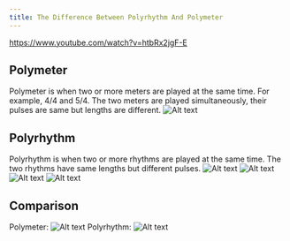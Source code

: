 ```yaml
---
title: The Difference Between Polyrhythm And Polymeter
---
```


https://www.youtube.com/watch?v=htbRx2jgF-E

## Polymeter

Polymeter is when two or more meters are played at the same time. For example, 4/4 and 5/4. The two meters are played simultaneously, their pulses are same but lengths are different.
![Alt text](image.png)

## Polyrhythm

Polyrhythm is when two or more rhythms are played at the same time. The two rhythms have same lengths but different pulses.
![Alt text](image-4.png)
![Alt text](image-5.png)
![Alt text](image-6.png)
![Alt text](image-3.png)

## Comparison

Polymeter:
![Alt text](image-1.png)
Polyrhythm:
![Alt text](image-2.png)
